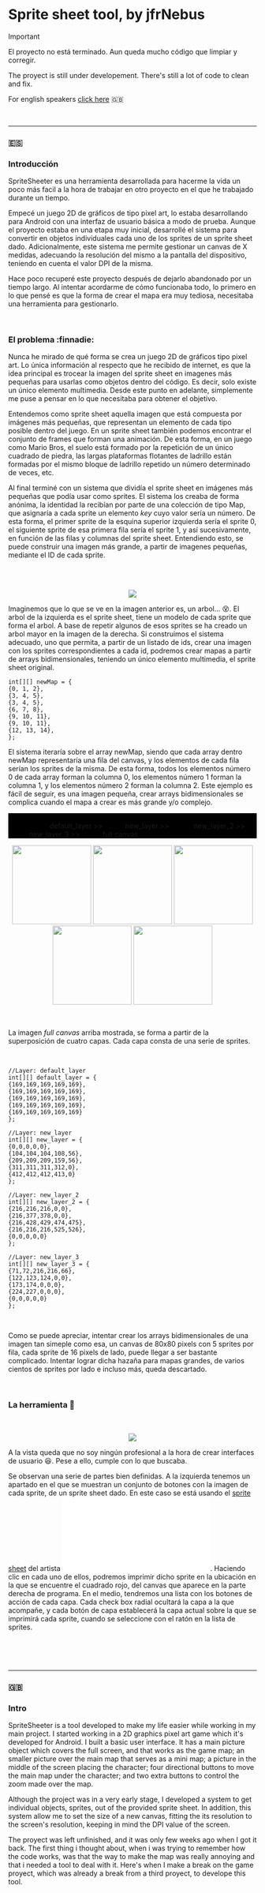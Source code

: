 # Sprite sheet tool, by jfrNebus
 
> [!IMPORTANT]
> El proyecto no está terminado. Aun queda mucho código que limpiar y corregir.
> 
> The proyect is still under developement. There's still a lot of code to clean and fix.
>
> For english speakers [click here](#intro) 🇬🇧

<br>

<hr> 

### 🇪🇸

### Introducción

SpriteSheeter es una herramienta desarrollada para hacerme la vida un poco más facil a la hora de trabajar en otro
proyecto en el que he trabajado durante un tiempo. 

Empecé un juego 2D de gráficos de tipo pixel art, lo estaba desarrollando para Android con una interfaz de usuario
básica a modo de prueba. Aunque el proyecto estaba en una etapa muy inicial, desarrollé el sistema para convertir 
en objetos individuales cada uno de los sprites de un sprite sheet dado. Adicionalmente, este sistema me permite 
gestionar un canvas de X medidas, adecuando la resolución del mismo a la pantalla del dispositivo, teniendo en 
cuenta el valor DPI de la misma.

Hace poco recuperé este proyecto después de dejarlo abandonado por un tiempo largo. Al intentar acordarme de cómo
funcionaba todo, lo primero en lo que pensé es que la forma de crear el mapa era muy tediosa, necesitaba una 
herramienta para gestionarlo.


<br>

### El problema :finnadie:

Nunca he mirado de qué forma se crea un juego 2D de gráficos tipo pixel art. Lo única información al respecto que he 
recibido de internet, es que la idea principal es trocear la imagen del sprite sheet en imagenes más pequeñas para 
usarlas como objetos dentro del código. Es decir, solo existe un único elemento multimedia. Desde este punto en adelante, 
simplemente me puse a pensar en lo que necesitaba para obtener el objetivo.

Entendemos como sprite sheet aquella imagen que está compuesta por imágenes más pequeñas, que representan un elemento de
cada tipo posible dentro del juego. En un sprite sheet también podemos encontrar el conjunto de frames que forman una
animación. De esta forma, en un juego como Mario Bros, el suelo está formado por la repetición de un único cuadrado de
piedra, las largas plataformas flotantes de ladrillo están formadas por el mismo bloque de ladrillo repetido un número
determinado de veces, etc.

Al final terminé con un sistema que dividía el sprite sheet en imágenes más pequeñas que podía usar como sprites. El 
sistema los creaba de forma anónima, la identidad la recibían por parte de una colección de tipo Map, que asignaría a
cada sprite un elemento _key_ cuyo valor sería un número. De esta forma, el primer sprite de la esquina superior izquierda
sería el sprite 0, el siguiente sprite de esa primera fila sería el sprite 1, y así sucesivamente, en función de las filas
y columnas del sprite sheet. Entendiendo esto, se puede construir una imagen más grande, a partir de imagenes pequeñas, 
mediante el ID de cada sprite.

<br>
<br>

<p align="center">
  <img src="docs/sprites_example.png" />
</p>

Imaginemos que lo que se ve en la imagen anterior es, un arbol... 😵. El arbol de la izquierda es el sprite sheet, tiene
un modelo de cada sprite que forma el arbol. A base de repetir algunos de esos sprites se ha creado un arbol mayor en la
imagen de la derecha. Si construimos el sistema adecuado, uno que permita, a partir de un listado de ids, crear una 
imagen con los sprites correspondientes a cada id, podremos crear mapas a partir de arrays bidimensionales, teniendo un 
único elemento multimedia, el sprite sheet original.

```
int[][] newMap = {
{0, 1, 2},
{3, 4, 5},
{3, 4, 5},
{6, 7, 8},
{9, 10, 11},
{9, 10, 11},
{12, 13, 14},
};
```

El sistema iteraría sobre el array newMap, siendo que cada array dentro newMap representaría una fila del canvas, y
los elementos de cada fila serían los sprites de la misma. De esta forma, todos los elementos número 0 de cada array
forman la columna 0, los elementos número 1 forman la columna 1, y los elementos número 2 forman la columna 2. Este 
ejemplo es fácil de seguir, es una imagen pequeña, crear arrays bidimensionales se complica cuando el mapa a crear es
más grande y/o complejo.

<p style="Background:black">
 <br>
&emsp;&emsp;&emsp;&emsp;&emsp;&emsp;default_layer >> &emsp;&emsp;&emsp;new_layer >> &emsp;&emsp;&emsp;
new_layer_2 >> &emsp;&emsp;&emsp;new_layer_3 >> &emsp;&emsp;&emsp;full canvas
 <br>
 <p align="center", background="black">
  <img src="docs/default_layer.png" width="160" height="160"/> <img src="docs/new_layer.png" width="160" height="160"/>
  <img src="docs/new_layer_2.png" width="160" height="160"/> <img src="docs/new_layer_3.png" width="160" height="160"/> 
  <img src="docs/full_canvas.png" width="160" height="160"/>
 </p>
</p>

<br>

La imagen _full canvas_ arriba mostrada, se forma a partir de la superposición de cuatro capas. Cada capa consta de 
una serie de sprites.

<br>

```
//Layer: default_layer
int[][] default_layer = {
{169,169,169,169,169},
{169,169,169,169,169},
{169,169,169,169,169},
{169,169,169,169,169},
{169,169,169,169,169}
};

//Layer: new_layer
int[][] new_layer = {
{0,0,0,0,0},
{104,104,104,108,56},
{209,209,209,159,56},
{311,311,311,312,0},
{412,412,412,413,0}
};

//Layer: new_layer_2
int[][] new_layer_2 = {
{216,216,216,0,0},
{216,377,378,0,0},
{216,428,429,474,475},
{216,216,216,525,526},
{0,0,0,0,0}
};

//Layer: new_layer_3
int[][] new_layer_3 = {
{71,72,216,216,66},
{122,123,124,0,0},
{173,174,0,0,0},
{224,227,0,0,0},
{0,0,0,0,0}
};

```

<br>

Como se puede apreciar, intentar crear los arrays bidimensionales de una imagen tan simeple como esa, un canvas de
80x80 pixels con 5 sprites por fila, cada sprite de 16 pixels de lado, puede llegar a ser bastante complicado. 
Intentar lograr dicha hazaña para mapas grandes, de varios cientos de sprites por lado e incluso más, queda
descartado.


<br>

### La herramienta 🧰
 
 <br>
  
 <p align="center", background="black">
  <img src="docs/Main_window.png"/>
 </p>

A la vista queda que no soy ningún profesional a la hora de crear interfaces de usuario 😆. Pese a ello, cumple
con lo que buscaba.

Se observan una serie de partes bien definidas. A la izquierda tenemos un apartado en el que se muestran un conjunto
de botones con la imagen de cada sprite, de un sprite sheet dado. En este caso se está usando el 
[sprite sheet](SpriteSheeter/Resources/tiles.png) del artista ![Buch](docs/CreditsToBuch.txt). Haciendo clic en 
cada uno de ellos, podremos imprimir dicho sprite en la ubicación en la que se encuentre el cuadrado rojo, del canvas 
que aparece en la parte derecha de programa. En el medio, tendremos una lista con los botones de acción de cada
capa. Cada check box radial ocultará la capa a la que acompañe, y cada botón de capa establecerá la capa actual sobre
la que se imprimirá cada sprite, cuando se seleccione con el ratón en la lista de sprites.



<br>
<br>
<br>

<hr> 

### 🇬🇧

### Intro

SpriteSheeter is a tool developed to make my life easier while working in my main project. I started working in a 2D 
graphics pixel art game which it's developed for Android. I built a basic user interface. It has a main picture object
which covers the full screen, and that works as the game map; an smaller picture over the main map that serves as a
mini map; a picture in the middle of the screen placing the character; four directional buttons to move the main map
under the character; and two extra buttons to control the zoom made over the map.

Although the project was in a very early stage, I developed a system to get individual objects, sprites, out of the
provided sprite sheet. In addition, this system allow me to set the size of a new canvas, fitting the its resolution
to the screen's resolution, keeping in mind the DPI value of the screen.

The proyect was left unfinished, and it was only few weeks ago when I got it back. The first thing i thought about,
when i was trying to remember how the code works, was that the way to make the map was really annoying and that i
needed a tool to deal with it. Here's when I make a break on the game proyect, which was already a break from a third 
proyect, to develope this tool.




